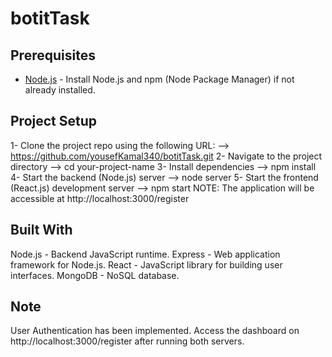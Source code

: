 # botitTask
## Prerequisites
- [Node.js](https://nodejs.org/) - Install Node.js and npm (Node Package Manager) if not already installed.
## Project Setup
1- Clone the project repo using the following URL:
    --> https://github.com/yousefKamal340/botitTask.git
2- Navigate to the project directory
    --> cd your-project-name
3- Install dependencies
    --> npm install
4- Start the backend (Node.js) server
    --> node server
5- Start the frontend (React.js) development server
    --> npm start
    NOTE: The application will be accessible at http://localhost:3000/register
## Built With
Node.js - Backend JavaScript runtime.
Express - Web application framework for Node.js.
React - JavaScript library for building user interfaces.
MongoDB - NoSQL database.
## Note
User Authentication has been implemented.
Access the dashboard on http://localhost:3000/register after running both servers.